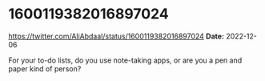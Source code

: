 # 1600119382016897024
https://twitter.com/AliAbdaal/status/1600119382016897024
**Date:** 2022-12-06

For your to-do lists, do you use note-taking apps, or are you a pen and paper kind of person?
